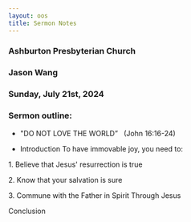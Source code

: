 ```yaml
---
layout: oos
title: Sermon Notes
---
```

### Ashburton Presbyterian Church 

### Jason Wang

### Sunday, July 21st, 2024

### Sermon outline:



* "DO NOT LOVE THE WORLD”   (John 16:16-24)

* Introduction
To have immovable joy, you need to:

1\. Believe that Jesus' resurrection is true

2\. Know that your salvation is sure
    
3\. Commune with the Father in Spirit Through Jesus

Conclusion

